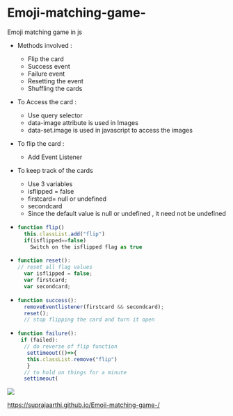 # Emoji-matching-game-

Emoji matching game  in js 

- Methods involved :
  - Flip the card 
  - Success event
  - Failure event
  - Resetting the event 
  - Shuffling the cards
  
- To Access the card :
  - Use query selector 
  - data-image attribute is used in  Images 
  - data-set.image is used in javascript to access the images 
  
- To flip the card : 
  - Add Event Listener 

- To keep track of the cards 
  - Use 3 variables 
  - isflipped = false 
  - firstcard= null or undefined 
  - secondcard 
  - Since the default value is null or undefined , it need not be undefined 
  
- ```javascript 
  function flip()
    this.classList.add("flip")
    if(isflipped==false)
      Switch on the isflipped flag as true 
  ```
- ```javascript 
  function reset():
  // reset all flag values 
    var isflipped = false;
    var firstcard;
    var secondcard;
  ```
- ```javascript 
  function success():
    removeEventlistener(firstcard && secondcard);
    reset();
    // stop flipping the card and turn it open 
    ```
- ```javascript 
  function failure():
   if (failed):
    // do reverse of flip function
     settimeout(()=>{
     this.classList.remove("flip")
     }
    // to hold on things for a minute
    settimeout(
  ```
  

<img src="Screenshot (736).png">

https://suprajaarthi.github.io/Emoji-matching-game-/
